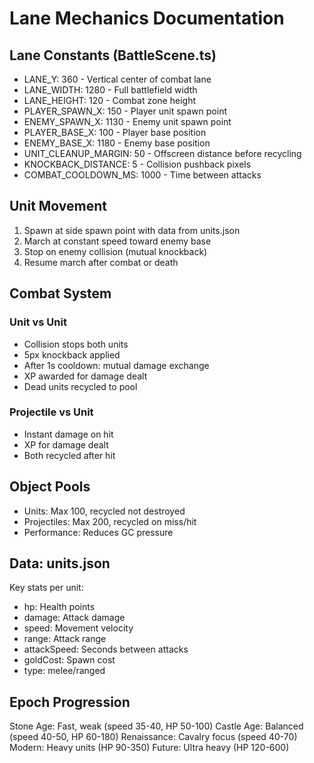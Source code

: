 ﻿# Lane Mechanics Documentation

## Lane Constants (BattleScene.ts)

- LANE_Y: 360 - Vertical center of combat lane
- LANE_WIDTH: 1280 - Full battlefield width
- LANE_HEIGHT: 120 - Combat zone height
- PLAYER_SPAWN_X: 150 - Player unit spawn point
- ENEMY_SPAWN_X: 1130 - Enemy unit spawn point
- PLAYER_BASE_X: 100 - Player base position
- ENEMY_BASE_X: 1180 - Enemy base position
- UNIT_CLEANUP_MARGIN: 50 - Offscreen distance before recycling
- KNOCKBACK_DISTANCE: 5 - Collision pushback pixels
- COMBAT_COOLDOWN_MS: 1000 - Time between attacks

## Unit Movement

1. Spawn at side spawn point with data from units.json
2. March at constant speed toward enemy base
3. Stop on enemy collision (mutual knockback)
4. Resume march after combat or death

## Combat System

### Unit vs Unit
- Collision stops both units
- 5px knockback applied
- After 1s cooldown: mutual damage exchange
- XP awarded for damage dealt
- Dead units recycled to pool

### Projectile vs Unit  
- Instant damage on hit
- XP for damage dealt
- Both recycled after hit

## Object Pools

- Units: Max 100, recycled not destroyed
- Projectiles: Max 200, recycled on miss/hit
- Performance: Reduces GC pressure

## Data: units.json

Key stats per unit:
- hp: Health points
- damage: Attack damage
- speed: Movement velocity
- range: Attack range
- attackSpeed: Seconds between attacks
- goldCost: Spawn cost
- type: melee/ranged

## Epoch Progression

Stone Age: Fast, weak (speed 35-40, HP 50-100)
Castle Age: Balanced (speed 40-50, HP 60-180)
Renaissance: Cavalry focus (speed 40-70)
Modern: Heavy units (HP 90-350)
Future: Ultra heavy (HP 120-600)
